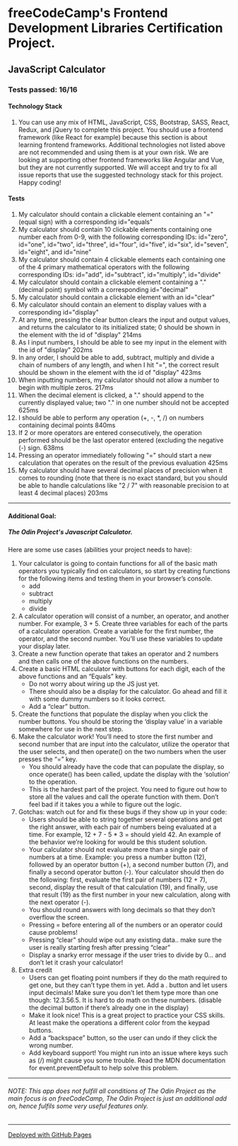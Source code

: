 # freeCodeCamp's Frontend Development Libraries Certification Project.
## JavaScript Calculator
### Tests passed: 16/16
#### Technology Stack
1. You can use any mix of HTML, JavaScript, CSS, Bootstrap, SASS, React, Redux, and jQuery to complete this project. You should use a frontend framework (like React for example) because this section is about learning frontend frameworks. Additional technologies not listed above are not recommended and using them is at your own risk. We are looking at supporting other frontend frameworks like Angular and Vue, but they are not currently supported. We will accept and try to fix all issue reports that use the suggested technology stack for this project. Happy coding!

#### Tests
1. My calculator should contain a clickable element containing an "=" (equal sign) with a corresponding id="equals"
2. My calculator should contain 10 clickable elements containing one number each from 0-9, with the following corresponding IDs: id="zero", id="one", id="two", id="three", id="four", id="five", id="six", id="seven", id="eight", and id="nine"
3. My calculator should contain 4 clickable elements each containing one of the 4 primary mathematical operators with the following corresponding IDs: id="add", id="subtract", id="multiply", id="divide"
4. My calculator should contain a clickable element containing a "." (decimal point) symbol with a corresponding id="decimal"
5. My calculator should contain a clickable element with an id="clear"
6. My calculator should contain an element to display values with a corresponding id="display"
7. At any time, pressing the clear button clears the input and output values, and returns the calculator to its initialized state; 0 should be shown in the element with the id of "display" 214ms
8. As I input numbers, I should be able to see my input in the element with the id of "display" 202ms
9. In any order, I should be able to add, subtract, multiply and divide a chain of numbers of any length, and when I hit "=", the correct result should be shown in the element with the id of "display" 423ms
10. When inputting numbers, my calculator should not allow a number to begin with multiple zeros. 217ms
11. When the decimal element is clicked, a "." should append to the currently displayed value; two "." in one number should not be accepted 625ms
12. I should be able to perform any operation (+, -, *, /) on numbers containing decimal points 840ms
13. If 2 or more operators are entered consecutively, the operation performed should be the last operator entered (excluding the negative (-) sign. 638ms
14. Pressing an operator immediately following "=" should start a new calculation that operates on the result of the previous evaluation 425ms
15. My calculator should have several decimal places of precision when it comes to rounding (note that there is no exact standard, but you should be able to handle calculations like "2 / 7" with reasonable precision to at least 4 decimal places) 203ms
***
#### Additional Goal:
##### The Odin Project's Javascript Calculator.
Here are some use cases (abilities your project needs to have):

1. Your calculator is going to contain functions for all of the basic math operators you typically find on calculators, so start by creating functions for the following items and testing them in your browser’s console.
     - add
     - subtract
     - multiply
     - divide
1. A calculator operation will consist of a number, an operator, and another number. For example, 3 + 5. Create three variables for each of the parts of a calculator operation. Create a variable for the first number, the operator, and the second number. You’ll use these variables to update your display later.
1. Create a new function operate that takes an operator and 2 numbers and then calls one of the above functions on the numbers.
1. Create a basic HTML calculator with buttons for each digit, each of the above functions and an “Equals” key.
     - Do not worry about wiring up the JS just yet.
     - There should also be a display for the calculator. Go ahead and fill it with some dummy numbers so it looks correct.
     - Add a “clear” button.
1. Create the functions that populate the display when you click the number buttons. You should be storing the ‘display value’ in a variable somewhere for use in the next step.
1. Make the calculator work! You’ll need to store the first number and second number that are input into the calculator, utilize the operator that the user selects, and then operate() on the two numbers when the user presses the “=” key.
     - You should already have the code that can populate the display, so once operate() has been called, update the display with the ‘solution’ to the operation.
     - This is the hardest part of the project. You need to figure out how to store all the values and call the operate function with them. Don’t feel bad if it takes you a while to figure out the logic.
1. Gotchas: watch out for and fix these bugs if they show up in your code:
     - Users should be able to string together several operations and get the right answer, with each pair of numbers being evaluated at a time. For example, 12 + 7 - 5 * 3 = should yield 42. An example of the behavior we’re looking for would be this student solution.
     - Your calculator should not evaluate more than a single pair of numbers at a time. Example: you press a number button (12), followed by an operator button (+), a second number button (7), and finally a second operator button (-). Your calculator should then do the following: first, evaluate the first pair of numbers (12 + 7), second, display the result of that calculation (19), and finally, use that result (19) as the first number in your new calculation, along with the next operator (-).
     - You should round answers with long decimals so that they don’t overflow the screen.
     - Pressing = before entering all of the numbers or an operator could cause problems!
     - Pressing “clear” should wipe out any existing data.. make sure the user is really starting fresh after pressing “clear”
     - Display a snarky error message if the user tries to divide by 0… and don’t let it crash your calculator!
1. Extra credit
     - Users can get floating point numbers if they do the math required to get one, but they can’t type them in yet. Add a . button and let users input decimals! Make sure you don’t let them type more than one though: 12.3.56.5. It is hard to do math on these numbers. (disable the decimal button if there’s already one in the display)
     - Make it look nice! This is a great project to practice your CSS skills. At least make the operations a different color from the keypad buttons.
     - Add a “backspace” button, so the user can undo if they click the wrong number.
     - Add keyboard support! You might run into an issue where keys such as (/) might cause you some trouble. Read the MDN documentation for event.preventDefault to help solve this problem.
***
###### NOTE: _This app does not fulfill all conditions of The Odin Project as the main focus is on freeCodeCamp, The Odin Project is just an additional add on, hence fulfils some very useful features only._
***

[Deployed with GitHub Pages](https://imvbhargav/github.io/Calculator)
